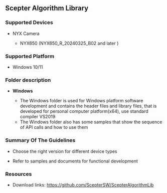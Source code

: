 ## Scepter Algorithm Library

### Supported Devices

- NYX Camera

  - NYX650 (NYX650_R_20240325_B02  and later )

### Supported Platform

- Windows 10/11

### Folder description
- **Windows** 

    - The Windows folder is used for Windows platform software development and contains the header files and library files,  that is developed for personal computer platform(x64), use standard compiler VS2019
    - The Windows folder also has some samples that show the sequence of API calls and how to use them

### Summary Of The Guidelines

- Choose the right version for different device types

- Refer to samples and documents for functional development

### Resources

- Download links: https://github.com/ScepterSW/ScepterAlgorithmLib

